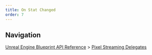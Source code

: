 ```yaml
---
title: On Stat Changed
order: 7
---
```

## Navigation

[Unreal Engine Blueprint API Reference](https://dev.epicgames.com/documentation/en-us/unreal-engine/BlueprintAPI) > [Pixel Streaming Delegates](https://dev.epicgames.com/documentation/en-us/unreal-engine/BlueprintAPI/PixelStreamingDelegates)
